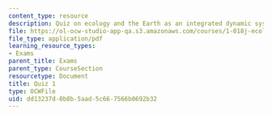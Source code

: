 ```yaml
---
content_type: resource
description: Quiz on ecology and the Earth as an integrated dynamic system.
file: https://ol-ocw-studio-app-qa.s3.amazonaws.com/courses/1-018j-ecology-i-the-earth-system-fall-2009/dd13237d0b8b5aad5c667566b0692b32_MIT1_018JF09_study_1.pdf
file_type: application/pdf
learning_resource_types:
- Exams
parent_title: Exams
parent_type: CourseSection
resourcetype: Document
title: Quiz 1
type: OCWFile
uid: dd13237d-0b8b-5aad-5c66-7566b0692b32
---
```

